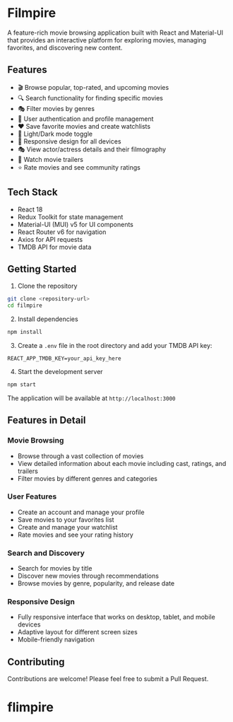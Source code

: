 # Filmpire

A feature-rich movie browsing application built with React and Material-UI that provides an interactive platform for exploring movies, managing favorites, and discovering new content.

## Features

- 🎬 Browse popular, top-rated, and upcoming movies
- 🔍 Search functionality for finding specific movies
- 🎭 Filter movies by genres
- 👤 User authentication and profile management
- ❤️ Save favorite movies and create watchlists
- 🌙 Light/Dark mode toggle
- 📱 Responsive design for all devices
- 🎭 View actor/actress details and their filmography
- 🎦 Watch movie trailers
- ⭐ Rate movies and see community ratings

## Tech Stack

- React 18
- Redux Toolkit for state management
- Material-UI (MUI) v5 for UI components
- React Router v6 for navigation
- Axios for API requests
- TMDB API for movie data

## Getting Started

1. Clone the repository

```bash
git clone <repository-url>
cd filmpire
```

2. Install dependencies

```bash
npm install
```

3. Create a `.env` file in the root directory and add your TMDB API key:

```env
REACT_APP_TMDB_KEY=your_api_key_here
```

4. Start the development server

```bash
npm start
```

The application will be available at `http://localhost:3000`

## Features in Detail

### Movie Browsing

- Browse through a vast collection of movies
- View detailed information about each movie including cast, ratings, and trailers
- Filter movies by different genres and categories

### User Features

- Create an account and manage your profile
- Save movies to your favorites list
- Create and manage your watchlist
- Rate movies and see your rating history

### Search and Discovery

- Search for movies by title
- Discover new movies through recommendations
- Browse movies by genre, popularity, and release date

### Responsive Design

- Fully responsive interface that works on desktop, tablet, and mobile devices
- Adaptive layout for different screen sizes
- Mobile-friendly navigation

## Contributing

Contributions are welcome! Please feel free to submit a Pull Request.
# flimpire
